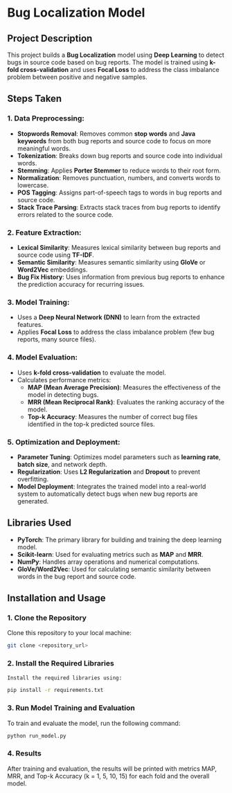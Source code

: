 # Bug Localization Model

## Project Description

This project builds a **Bug Localization** model using **Deep Learning** to detect bugs in source code based on bug reports. The model is trained using **k-fold cross-validation** and uses **Focal Loss** to address the class imbalance problem between positive and negative samples.

## Steps Taken

### 1. **Data Preprocessing**:
   - **Stopwords Removal**: Removes common **stop words** and **Java keywords** from both bug reports and source code to focus on more meaningful words.
   - **Tokenization**: Breaks down bug reports and source code into individual words.
   - **Stemming**: Applies **Porter Stemmer** to reduce words to their root form.
   - **Normalization**: Removes punctuation, numbers, and converts words to lowercase.
   - **POS Tagging**: Assigns part-of-speech tags to words in bug reports and source code.
   - **Stack Trace Parsing**: Extracts stack traces from bug reports to identify errors related to the source code.

### 2. **Feature Extraction**:
   - **Lexical Similarity**: Measures lexical similarity between bug reports and source code using **TF-IDF**.
   - **Semantic Similarity**: Measures semantic similarity using **GloVe** or **Word2Vec** embeddings.
   - **Bug Fix History**: Uses information from previous bug reports to enhance the prediction accuracy for recurring issues.

### 3. **Model Training**:
   - Uses a **Deep Neural Network (DNN)** to learn from the extracted features.
   - Applies **Focal Loss** to address the class imbalance problem (few bug reports, many source files).

### 4. **Model Evaluation**:
   - Uses **k-fold cross-validation** to evaluate the model.
   - Calculates performance metrics:
     - **MAP (Mean Average Precision)**: Measures the effectiveness of the model in detecting bugs.
     - **MRR (Mean Reciprocal Rank)**: Evaluates the ranking accuracy of the model.
     - **Top-k Accuracy**: Measures the number of correct bug files identified in the top-k predicted source files.

### 5. **Optimization and Deployment**:
   - **Parameter Tuning**: Optimizes model parameters such as **learning rate**, **batch size**, and network depth.
   - **Regularization**: Uses **L2 Regularization** and **Dropout** to prevent overfitting.
   - **Model Deployment**: Integrates the trained model into a real-world system to automatically detect bugs when new bug reports are generated.

## Libraries Used
- **PyTorch**: The primary library for building and training the deep learning model.
- **Scikit-learn**: Used for evaluating metrics such as **MAP** and **MRR**.
- **NumPy**: Handles array operations and numerical computations.
- **GloVe/Word2Vec**: Used for calculating semantic similarity between words in the bug report and source code.

## Installation and Usage

### 1. **Clone the Repository**
   Clone this repository to your local machine:
   ```bash
   git clone <repository_url>
   ```
### 2. Install the Required Libraries
   ```bash
Install the required libraries using:

pip install -r requirements.txt
```
### 3. Run Model Training and Evaluation
To train and evaluate the model, run the following command:
```bash
python run_model.py
```
### 4. Results
After training and evaluation, the results will be printed with metrics MAP, MRR, and Top-k Accuracy (k = 1, 5, 10, 15) for each fold and the overall model.
